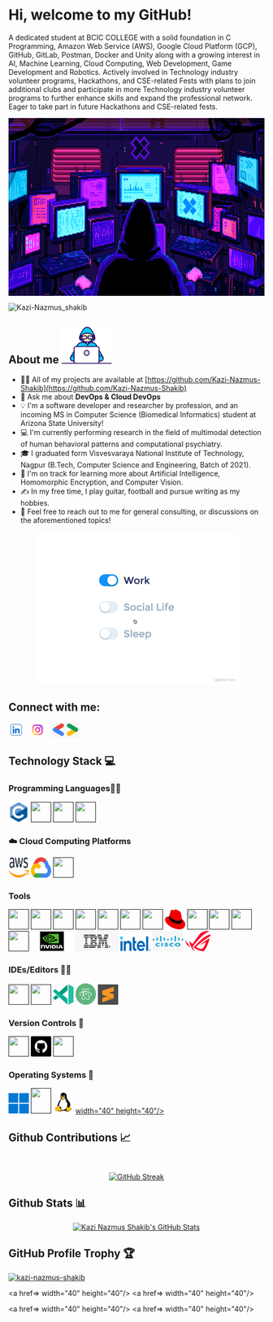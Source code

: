 <h1 align="left"> Hi, welcome to my GitHub!</h1>

<p>A dedicated student at BCIC COLLEGE with a solid foundation in C Programming, Amazon Web Service (AWS), Google Cloud Platform (GCP), GitHub, GitLab, Postman, Docker and Unity along with a growing interest in AI, Machine Learning, Cloud Computing, Web Development, Game Development and Robotics. Actively involved in Technology industry volunteer programs, Hackathons, and CSE-related Fests with plans to join additional clubs and participate in more Technology industry volunteer programs to further enhance skills and expand the professional network. Eager to take part in future Hackathons and CSE-related fests.
</p>

<p><img align="center" alt="Coding" width="1000" height=350 src="https://github.com/Kazi-Nazmus-Shakib/Kazi-Nazmus-Shakib/blob/main/Mastermind.gif"></p>
<p align="left"> <img src="https://komarev.com/ghpvc/?username=Kazi-Nazmus-Shakib&label=Profile%20views&color=0e75b6&style=flat" alt="Kazi-Nazmus_shakib" /> </p>
 <h2 align="left">About me <img src="https://github.com/Kazi-Nazmus-Shakib/Kazi-Nazmus-Shakib/blob/main/Logo%201.gif" width="100"></h2>

- 👨‍💻 All of my projects are available at [https://github.com/Kazi-Nazmus-Shakib](https://github.com/Kazi-Nazmus-Shakib)
- 💬 Ask me about **DevOps & Cloud DevOps**
- 💡   I'm a software developer and researcher by profession, and an incoming MS in Computer Science (Biomedical Informatics) student at Arizona State University!
- 💻  I'm currently performing research in the field of multimodal detection of human behavioral patterns and computational psychiatry.
- 🎓 I graduated form Visvesvaraya National Institute of Technology, Nagpur (B.Tech, Computer Science and Engineering, Batch of 2021).
- 🌱  I'm on track for learning more about Artificial Intelligence, Homomorphic Encryption, and Computer Vision.
- ✍️  In my free time, I play guitar, football and pursue writing as my hobbies.
- 💬  Feel free to reach out to me for general consulting, or discussions on the aforementioned topics!

<p>
<p align="center">  <img src="https://github.com/Kazi-Nazmus-Shakib/Kazi-Nazmus-Shakib/blob/main/Images/life_balance.gif" width="400"> 
</p>
<h2 align="left">Connect with me:</h2>

<p align="left">
<a href="https://www.linkedin.com/in/kazinazmusshakib21/"><img height="30" src="https://github.com/Kazi-Nazmus-Shakib/Kazi-Nazmus-Shakib/blob/main/Images/LinkedIn.png"></a>&nbsp;&nbsp;
<a href="https://www.instagram.com/nazmus_shakib115?igsh=MXg2ajI5NG81Y2MxNw=="><img height="30" src="https://github.com/Kazi-Nazmus-Shakib/Kazi-Nazmus-Shakib/blob/main/Images/Instagram.png"></a>&nbsp;&nbsp;
<a href="https://g.dev/Kazi-Nazmus-Shakib"><img height="30" src= "https://github.com/Kazi-Nazmus-Shakib/Kazi-Nazmus-Shakib/blob/main/Images/GoogleDev.png"></a>&nbsp;&nbsp;
 </p>


## Technology Stack 💻

### Programming Languages👨‍💻

<p align="left">
 <a title="C" href="https://www.cprogramming.com/" target="_blank" rel="noreferrer"><img src="https://raw.githubusercontent.com/devicons/devicon/master/icons/c/c-original.svg" alt="c" width="40" height="40"/></a>
 <a href=><img src="https://cdn.jsdelivr.net/gh/devicons/devicon@latest/icons/c/c-original.svg" width="40" height="40"/></a>      
 <a href=><img src="https://cdn.jsdelivr.net/gh/devicons/devicon@latest/icons/python/python-original.svg" width="40" height="40" /></a>
 <a href=><img src="https://cdn.jsdelivr.net/gh/devicons/devicon@latest/icons/bash/bash-original.svg"  width="40" height="40"/></a>
</p>

### ☁️ Cloud Computing Platforms
<p align="left">           
 <a href=><img src="https://github.com/Kazi-Nazmus-Shakib/Kazi-Nazmus-Shakib/blob/main/Images/AWS%20Logo.png" width="40" height="40"/></a> 
<a href=><img src="https://github.com/Kazi-Nazmus-Shakib/Kazi-Nazmus-Shakib/blob/main/Images/Google%20Cloud%20Logo.png "width="40" height="40"/></a> 
<a href=><img src="https://cdn.jsdelivr.net/gh/devicons/devicon@latest/icons/azure/azure-original.svg" width="40" height="40"/></a> 
</p>

### Tools
<p align="left"> 
<a href=><img src="https://cdn.jsdelivr.net/gh/devicons/devicon@latest/icons/unity/unity-original.svg"width="40" height="40"/></a>
<a href=><img src="https://cdn.jsdelivr.net/gh/devicons/devicon@latest/icons/docker/docker-original.svg" width="40" height="40"/></a>
<a href=><img src="https://cdn.jsdelivr.net/gh/devicons/devicon@latest/icons/kubernetes/kubernetes-original.svg"width="40" height="40"/></a>
<a href=><img src="https://cdn.jsdelivr.net/gh/devicons/devicon@latest/icons/digitalocean/digitalocean-original-wordmark.svg" width="40" height="40"/></a>
<a href=><img src="https://cdn.jsdelivr.net/gh/devicons/devicon@latest/icons/postman/postman-original.svg"width="40" height="40"/></a>
<a href=><img src="https://cdn.jsdelivr.net/gh/devicons/devicon@latest/icons/tensorflow/tensorflow-original.svg"width="40" height="40"/></a> 
<a href=><img src="https://cdn.jsdelivr.net/gh/devicons/devicon@latest/icons/firebase/firebase-original.svg" width="40" height="40"/></a>
<a href=><img src="https://github.com/Kazi-Nazmus-Shakib/Kazi-Nazmus-Shakib/blob/main/Images/Red%20Hat%20Logo.png" width="40" height="40"/></a>
<a href=><img src="https://cdn.jsdelivr.net/gh/devicons/devicon@latest/icons/notion/notion-original.svg"  width="40" height="40"/></a>
<a href=><img src="https://cdn.jsdelivr.net/gh/devicons/devicon@latest/icons/salesforce/salesforce-original.svg" width="40" height="40"/></a>
<a href=><img src="https://cdn.jsdelivr.net/gh/devicons/devicon@latest/icons/kaggle/kaggle-original.svg" width="40" height="40"/></a>
<a href=><img src="https://cdn.jsdelivr.net/gh/devicons/devicon@latest/icons/slack/slack-original.svg" width="40" height="40"/></a>
<a href=><img src="https://github.com/Kazi-Nazmus-Shakib/Kazi-Nazmus-Shakib/blob/main/Images/Nvidia%20Logo.png" width="83" height="40"/></a>
<a href=><img src="https://github.com/Kazi-Nazmus-Shakib/Kazi-Nazmus-Shakib/blob/main/Images/IBM%20Logo.png" width="85" height="40"/></a>
<a href=><img src="https://github.com/Kazi-Nazmus-Shakib/Kazi-Nazmus-Shakib/blob/main/Images/Intel%20Logo.png"  width="60" height="30"/></a>         
<a href=><img src="https://github.com/Kazi-Nazmus-Shakib/Kazi-Nazmus-Shakib/blob/main/Images/CISCO%20Logo.png"  width="60" height="40"/></a>
<a href=><img src="https://github.com/Kazi-Nazmus-Shakib/Kazi-Nazmus-Shakib/blob/main/Images/ASUS%20ROG%20Logo.png" width="50" height="40"/></a>

### IDEs/Editors 👨‍🔧
<p align="left"> 
  <a href=><img src="https://cdn.jsdelivr.net/gh/devicons/devicon@latest/icons/visualstudio/visualstudio-original.svg" width="40" height="40"/></a>
  <a href=><img src="https://cdn.jsdelivr.net/gh/devicons/devicon@latest/icons/vscode/vscode-original.svg" width="40" height="40"/></a>
<a href=><img src="https://github.com/Kazi-Nazmus-Shakib/Kazi-Nazmus-Shakib/blob/main/Images/Visual%20Studio%20Code%20Insiders.png" width="40" height="40"/></a>
 <a href=><img src="https://github.com/Kazi-Nazmus-Shakib/Kazi-Nazmus-Shakib/blob/main/Images/Atom%20Logo.png" width="40" height="42"/></a>
 <a href=><img src="https://github.com/Kazi-Nazmus-Shakib/Kazi-Nazmus-Shakib/blob/main/Images/Sublime%20Text%20Logo.png"  width="40" height="40"/></a>

### Version Controls 🔧
<p align="left"> 
 <a href=><img src="https://cdn.jsdelivr.net/gh/devicons/devicon@latest/icons/git/git-original.svg"  width="40" height="40"/></a>
 <a href=><img src="https://github.com/Kazi-Nazmus-Shakib/Kazi-Nazmus-Shakib/blob/main/Images/GitHub%20Logo.png"width="40" height="40"/></a>
 <a href=><img src="https://cdn.jsdelivr.net/gh/devicons/devicon@latest/icons/gitlab/gitlab-original.svg" width="40" height="40"/></a>

### Operating Systems 🐧
 <p align="left"> 
   <a href=><img src="https://github.com/Kazi-Nazmus-Shakib/Kazi-Nazmus-Shakib/blob/main/Images/Windows%20Logo.png" width="40" height="40"/></a>
    <a href=> 
            <img src="https://cdn.jsdelivr.net/gh/devicons/devicon@latest/icons/android/android-original.svg" width="40" height="50"/></a>
    <a href=><img src="https://github.com/Kazi-Nazmus-Shakib/Kazi-Nazmus-Shakib/blob/main/Images/Linux%20Logo.png"  width="40" height="45"/></a>
    <a href=>  width="40" height="40"/></a>

## Github Contributions 📈
<br>
<p align='center'>
<a href="https://git.io/streak-stats"><img src="https://streak-stats.demolab.com?user=Kazi-Nazmus-Shakib&theme=dark&date_format=M%20j%5B%2C%20Y%5D&ring=00FFFF&currStreakLabel=00FFFF&stroke=808080&fire=00FFFF&background=202020" alt="GitHub Streak" /></a> </p>


## Github Stats 📊
<p align="center">
 <a href="https://github.com/Kazi-Nazmus-Shakib/Kazi-Nazmus-Shakib"><img alt="Kazi Nazmus Shakib's GitHub Stats" src="https://github-readme-stats.vercel.app/api?username=Kazi-Nazmus-Shakib&show_icons=true&theme=github_dark&rank_icon=github"></a> 
      
   

## GitHub Profile Trophy 🏆
<p align="center">
<p align="left"> <a href="https://github.com/ryo-ma/github-profile-trophy"><img src="https://github-profile-trophy.vercel.app/?username=kazi-nazmus-shakib&theme=algolia&column=3&margin-w=15&margin-h=15" alt="kazi-nazmus-shakib" /></a> </p>











 
  <a href=>  width="40" height="40"/></a>
  <a href=>  width="40" height="40"/></a>


















<a href=>  width="40" height="40"/></a>
<a href=>  width="40" height="40"/></a>















